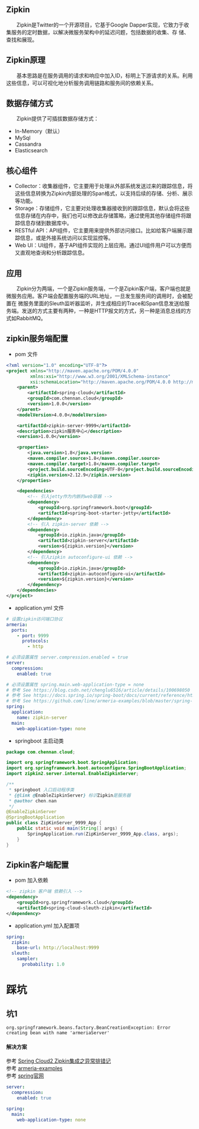 ## Zipkin
&emsp;&emsp;Zipkin是Twitter的一个开源项目，它基于Google Dapper实现，它致力于收集服务的定时数据，以解决微服务架构中的延迟问题，包括数据的收集、存
储、查找和展现。

## Zipkin原理
&emsp;&emsp;基本思路是在服务调用的请求和响应中加入ID，标明上下游请求的关系。利用这些信息，可以可视化地分析服务调用链路和服务间的依赖关系。

## 数据存储方式
&emsp;&emsp;Zipkin提供了可插拔数据存储方式：  
* In-Memory（默认）
* MySql
* Cassandra 
* Elasticsearch

## 核心组件
* Collector：收集器组件，它主要用于处理从外部系统发送过来的跟踪信息，将这些信息转换为Zipkin内部处理的Span格式，以支持后续的存储、分析、展示等功能。
* Storage：存储组件，它主要对处理收集器接收到的跟踪信息，默认会将这些信息存储在内存中，我们也可以修改此存储策略，通过使用其他存储组件将跟踪信息存储到数据库中。
* RESTful API：API组件，它主要用来提供外部访问接口。比如给客户端展示跟踪信息，或是外接系统访问以实现监控等。
* Web UI：UI组件，基于API组件实现的上层应用。通过UI组件用户可以方便而又直观地查询和分析跟踪信息。

## 应用
&emsp;&emsp;Zipkin分为两端，一个是Zipkin服务端，一个是Zipkin客户端，客户端也就是微服务应用。客户端会配置服务端的URL地址，一旦发生服务间的调用时，会被配置在
微服务里面的Sleuth监听器监听，并生成相应的Trace和Span信息发送给服务端。发送的方式主要有两种，一种是HTTP报文的方式，另一种是消息总线的方式如RabbitMQ。

## zipkin服务端配置
* pom 文件
```xml
<?xml version="1.0" encoding="UTF-8"?>
<project xmlns="http://maven.apache.org/POM/4.0.0"
         xmlns:xsi="http://www.w3.org/2001/XMLSchema-instance"
         xsi:schemaLocation="http://maven.apache.org/POM/4.0.0 http://maven.apache.org/xsd/maven-4.0.0.xsd">
    <parent>
        <artifactId>spring-cloud</artifactId>
        <groupId>com.chennan.cloud</groupId>
        <version>1.0.0</version>
    </parent>
    <modelVersion>4.0.0</modelVersion>

    <artifactId>zipkin-server-9999</artifactId>
    <description>zipkin服务中心</description>
    <version>1.0.0</version>

    <properties>
        <java.version>1.8</java.version>
        <maven.compiler.source>1.8</maven.compiler.source>
        <maven.compiler.target>1.8</maven.compiler.target>
        <project.build.sourceEncoding>UTF-8</project.build.sourceEncoding>
        <zipkin.version>2.12.9</zipkin.version>
    </properties>

    <dependencies>
        <!-- 引入jetty作为内嵌的web容器 -->
        <dependency>
            <groupId>org.springframework.boot</groupId>
            <artifactId>spring-boot-starter-jetty</artifactId>
        </dependency>
        <!-- 引入 zipkin-server 依赖 -->
        <dependency>
            <groupId>io.zipkin.java</groupId>
            <artifactId>zipkin-server</artifactId>
            <version>${zipkin.version}</version>
        </dependency>
        <!-- 引入zipkin autoconfigure-ui 依赖 -->
        <dependency>
            <groupId>io.zipkin.java</groupId>
            <artifactId>zipkin-autoconfigure-ui</artifactId>
            <version>${zipkin.version}</version>
        </dependency>
    </dependencies>
</project>
```
* application.yml 文件
```yaml
# 设置zipkin访问端口协议
armeria:
  ports:
    - port: 9999
      protocols:
        - http

# 必须设置属性 server.compression.enabled = true
server:
  compression:
    enabled: true

# 必须设置属性 spring.main.web-application-type = none
# 参考 See https://blog.csdn.net/chenglu6516/article/details/100698050
# 参考 See https://docs.spring.io/spring-boot/docs/current/reference/html/howto-embedded-web-servers.html.
# 参考 See https://github.com/line/armeria-examples/blob/master/spring-boot-minimal/src/main/resources/config/application.yml
spring:
  application:
    name: zipkin-server
  main:
    web-application-type: none
```
* springboot 主启动类
```java
package com.chennan.cloud;

import org.springframework.boot.SpringApplication;
import org.springframework.boot.autoconfigure.SpringBootApplication;
import zipkin2.server.internal.EnableZipkinServer;

/**
 * springboot 入口启动程序类
 * {@link @EnableZipkinServer} 标识Zipkin是服务器
 * @author chen.nan
 */
@EnableZipkinServer
@SpringBootApplication
public class ZipKinServer_9999_App {
    public static void main(String[] args) {
        SpringApplication.run(ZipKinServer_9999_App.class, args);
    }
}
```

## Zipkin客户端配置
* pom 加入依赖
```xml
<!-- zipkin 客户端 依赖引入 -->
<dependency>
    <groupId>org.springframework.cloud</groupId>
    <artifactId>spring-cloud-sleuth-zipkin</artifactId>
</dependency>
```
* application.yml 加入配置项
```yaml
spring:
  zipkin:
    base-url: http://localhost:9999
  sleuth:
    sampler:
      probability: 1.0
```

# 踩坑
## 坑1
```text
org.springframework.beans.factory.BeanCreationException: Error creating bean with name 'armeriaServer'
```
#### 解决方案
参考  [Spring Cloud2 Zipkin集成之异常排错记](https://my.oschina.net/u/875122/blog/3094580)    
参考  [armeria-examples](https://github.com/line/armeria-examples/blob/master/spring-boot-minimal/src/main/resources/config/application.yml)  
参考  [spring官网](https://docs.spring.io/spring-boot/docs/current/reference/html/howto-embedded-web-servers.html)
```yaml
server:
  compression:
    enabled: true

spring:
  main:
    web-application-type: none
```

